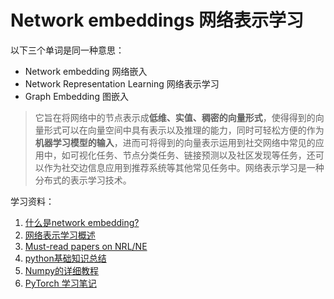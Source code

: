 # Network embeddings 网络表示学习
以下三个单词是同一种意思：
- Network embedding 网络嵌入
- Network Representation Learning 网络表示学习
- Graph Embedding 图嵌入

>它旨在将网络中的节点表示成**低维、实值、稠密的向量形式**，使得得到的向量形式可以在向量空间中具有表示以及推理的能力，同时可轻松方便的作为**机器学习模型的输入**，进而可将得到的向量表示运用到社交网络中常见的应用中，如可视化任务、节点分类任务、链接预测以及社区发现等任务，还可以作为社交边信息应用到推荐系统等其他常见任务中。网络表示学习是一种分布式的表示学习技术。

学习资料：
1. [什么是network embedding?](https://www.zhihu.com/question/270000965/answer/351213729)
2. [网络表示学习概述](https://zhuanlan.zhihu.com/p/32504175)
3. [Must-read papers on NRL/NE](https://github.com/thunlp/NRLPapers)
4. [python基础知识总结](https://zhuanlan.zhihu.com/p/56595142)
5. [Numpy的详细教程](https://zhuanlan.zhihu.com/p/24988491)
6. [PyTorch 学习笔记](https://pytorch.zhangxiann.com)

 